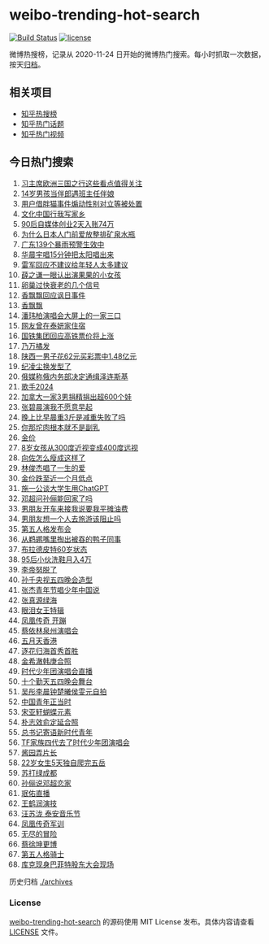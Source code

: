 # weibo-trending-hot-search

[![Build Status](https://github.com/justjavac/weibo-trending-hot-search/workflows/ci/badge.svg?branch=master)](https://github.com/justjavac/weibo-trending-hot-search/actions)
[![license](https://img.shields.io/github/license/justjavac/weibo-trending-hot-search)](https://github.com/justjavac/weibo-trending-hot-search/blob/master/LICENSE)

微博热搜榜，记录从 2020-11-24 日开始的微博热门搜索。每小时抓取一次数据，按天[归档](./archives)。

## 相关项目

- [知乎热搜榜](https://github.com/justjavac/zhihu-trending-top-search)
- [知乎热门话题](https://github.com/justjavac/zhihu-trending-hot-questions)
- [知乎热门视频](https://github.com/justjavac/zhihu-trending-hot-video)

## 今日热门搜索

<!-- BEGIN -->
<!-- 最后更新时间 Sun May 05 2024 05:14:15 GMT+0800 (China Standard Time) -->

1. [习主席欧洲三国之行这些看点值得关注](https://s.weibo.com//weibo?q=%23%E4%B9%A0%E4%B8%BB%E5%B8%AD%E6%AC%A7%E6%B4%B2%E4%B8%89%E5%9B%BD%E4%B9%8B%E8%A1%8C%E8%BF%99%E4%BA%9B%E7%9C%8B%E7%82%B9%E5%80%BC%E5%BE%97%E5%85%B3%E6%B3%A8%23&Refer=new_time)
1. [14岁男孩当伴郎遇班主任伴娘](https://s.weibo.com//weibo?q=%2314%E5%B2%81%E7%94%B7%E5%AD%A9%E5%BD%93%E4%BC%B4%E9%83%8E%E9%81%87%E7%8F%AD%E4%B8%BB%E4%BB%BB%E4%BC%B4%E5%A8%98%23&t=31&band_rank=1&Refer=top)
1. [用户借胖猫事件煽动性别对立等被处置](https://s.weibo.com//weibo?q=%23%E7%94%A8%E6%88%B7%E5%80%9F%E8%83%96%E7%8C%AB%E4%BA%8B%E4%BB%B6%E7%85%BD%E5%8A%A8%E6%80%A7%E5%88%AB%E5%AF%B9%E7%AB%8B%E7%AD%89%E8%A2%AB%E5%A4%84%E7%BD%AE%23&t=31&band_rank=15&Refer=top)
1. [文化中国行我写家乡](https://s.weibo.com//weibo?q=%23%E6%96%87%E5%8C%96%E4%B8%AD%E5%9B%BD%E8%A1%8C%E6%88%91%E5%86%99%E5%AE%B6%E4%B9%A1%23&t=31&band_rank=3&Refer=top)
1. [90后自媒体创业2天入账74万](https://s.weibo.com//weibo?q=%2390%E5%90%8E%E8%87%AA%E5%AA%92%E4%BD%93%E5%88%9B%E4%B8%9A2%E5%A4%A9%E5%85%A5%E8%B4%A674%E4%B8%87%23&t=31&band_rank=6&Refer=top)
1. [为什么日本人门前爱放整排矿泉水瓶](https://s.weibo.com//weibo?q=%23%E4%B8%BA%E4%BB%80%E4%B9%88%E6%97%A5%E6%9C%AC%E4%BA%BA%E9%97%A8%E5%89%8D%E7%88%B1%E6%94%BE%E6%95%B4%E6%8E%92%E7%9F%BF%E6%B3%89%E6%B0%B4%E7%93%B6%23&t=31&band_rank=32&Refer=top)
1. [广东139个暴雨预警生效中](https://s.weibo.com//weibo?q=%23%E5%B9%BF%E4%B8%9C139%E4%B8%AA%E6%9A%B4%E9%9B%A8%E9%A2%84%E8%AD%A6%E7%94%9F%E6%95%88%E4%B8%AD%23&t=31&band_rank=37&Refer=top)
1. [华晨宇唱15分钟把太阳唱出来](https://s.weibo.com//weibo?q=%E5%8D%8E%E6%99%A8%E5%AE%87%E5%94%B115%E5%88%86%E9%92%9F%E6%8A%8A%E5%A4%AA%E9%98%B3%E5%94%B1%E5%87%BA%E6%9D%A5&t=31&band_rank=10&Refer=top)
1. [雷军回应不建议给年轻人太多建议](https://s.weibo.com//weibo?q=%23%E9%9B%B7%E5%86%9B%E5%9B%9E%E5%BA%94%E4%B8%8D%E5%BB%BA%E8%AE%AE%E7%BB%99%E5%B9%B4%E8%BD%BB%E4%BA%BA%E5%A4%AA%E5%A4%9A%E5%BB%BA%E8%AE%AE%23&t=31&band_rank=2&Refer=top)
1. [薛之谦一眼认出演果果的小女孩](https://s.weibo.com//weibo?q=%23%E8%96%9B%E4%B9%8B%E8%B0%A6%E4%B8%80%E7%9C%BC%E8%AE%A4%E5%87%BA%E6%BC%94%E6%9E%9C%E6%9E%9C%E7%9A%84%E5%B0%8F%E5%A5%B3%E5%AD%A9%23&t=31&band_rank=4&Refer=top)
1. [卵巢过快衰老的几个信号](https://s.weibo.com//weibo?q=%23%E5%8D%B5%E5%B7%A2%E8%BF%87%E5%BF%AB%E8%A1%B0%E8%80%81%E7%9A%84%E5%87%A0%E4%B8%AA%E4%BF%A1%E5%8F%B7%23&t=31&band_rank=7&Refer=top)
1. [香飘飘回应讽日事件](https://s.weibo.com//weibo?q=%23%E9%A6%99%E9%A3%98%E9%A3%98%E5%9B%9E%E5%BA%94%E8%AE%BD%E6%97%A5%E4%BA%8B%E4%BB%B6%23&t=31&band_rank=11&Refer=top)
1. [香飘飘](https://s.weibo.com//weibo?q=%E9%A6%99%E9%A3%98%E9%A3%98&t=31&band_rank=12&Refer=top)
1. [潘玮柏演唱会大屏上的一家三口](https://s.weibo.com//weibo?q=%23%E6%BD%98%E7%8E%AE%E6%9F%8F%E6%BC%94%E5%94%B1%E4%BC%9A%E5%A4%A7%E5%B1%8F%E4%B8%8A%E7%9A%84%E4%B8%80%E5%AE%B6%E4%B8%89%E5%8F%A3%23&t=31&band_rank=33&Refer=top)
1. [网友曾在泰妍家住宿](https://s.weibo.com//weibo?q=%23%E7%BD%91%E5%8F%8B%E6%9B%BE%E5%9C%A8%E6%B3%B0%E5%A6%8D%E5%AE%B6%E4%BD%8F%E5%AE%BF%23&t=31&band_rank=13&Refer=top)
1. [国铁集团回应高铁票价将上涨](https://s.weibo.com//weibo?q=%23%E5%9B%BD%E9%93%81%E9%9B%86%E5%9B%A2%E5%9B%9E%E5%BA%94%E9%AB%98%E9%93%81%E7%A5%A8%E4%BB%B7%E5%B0%86%E4%B8%8A%E6%B6%A8%23&t=31&band_rank=35&Refer=top)
1. [乃万橘发](https://s.weibo.com//weibo?q=%23%E4%B9%83%E4%B8%87%E6%A9%98%E5%8F%91%23&t=31&band_rank=43&Refer=top)
1. [陕西一男子花62元买彩票中1.48亿元](https://s.weibo.com//weibo?q=%23%E9%99%95%E8%A5%BF%E4%B8%80%E7%94%B7%E5%AD%90%E8%8A%B162%E5%85%83%E4%B9%B0%E5%BD%A9%E7%A5%A8%E4%B8%AD1.48%E4%BA%BF%E5%85%83%23&t=31&band_rank=8&Refer=top)
1. [纪凌尘换发型了](https://s.weibo.com//weibo?q=%23%E7%BA%AA%E5%87%8C%E5%B0%98%E6%8D%A2%E5%8F%91%E5%9E%8B%E4%BA%86%23&t=31&band_rank=5&Refer=top)
1. [俄媒称俄内务部决定通缉泽连斯基](https://s.weibo.com//weibo?q=%23%E4%BF%84%E5%AA%92%E7%A7%B0%E4%BF%84%E5%86%85%E5%8A%A1%E9%83%A8%E5%86%B3%E5%AE%9A%E9%80%9A%E7%BC%89%E6%B3%BD%E8%BF%9E%E6%96%AF%E5%9F%BA%23&t=31&band_rank=17&Refer=top)
1. [歌手2024](https://s.weibo.com//weibo?q=%E6%AD%8C%E6%89%8B2024&t=31&band_rank=16&Refer=top)
1. [加拿大一家3男捐精捐出超600个娃](https://s.weibo.com//weibo?q=%23%E5%8A%A0%E6%8B%BF%E5%A4%A7%E4%B8%80%E5%AE%B63%E7%94%B7%E6%8D%90%E7%B2%BE%E6%8D%90%E5%87%BA%E8%B6%85600%E4%B8%AA%E5%A8%83%23&t=31&band_rank=31&Refer=top)
1. [张碧晨演我不愿意早起](https://s.weibo.com//weibo?q=%E5%BC%A0%E7%A2%A7%E6%99%A8%E6%BC%94%E6%88%91%E4%B8%8D%E6%84%BF%E6%84%8F%E6%97%A9%E8%B5%B7&t=31&band_rank=27&Refer=top)
1. [晚上比早晨重3斤是减重失败了吗](https://s.weibo.com//weibo?q=%23%E6%99%9A%E4%B8%8A%E6%AF%94%E6%97%A9%E6%99%A8%E9%87%8D3%E6%96%A4%E6%98%AF%E5%87%8F%E9%87%8D%E5%A4%B1%E8%B4%A5%E4%BA%86%E5%90%97%23&t=31&band_rank=31&Refer=top)
1. [你那坨肉根本就不是副乳](https://s.weibo.com//weibo?q=%23%E4%BD%A0%E9%82%A3%E5%9D%A8%E8%82%89%E6%A0%B9%E6%9C%AC%E5%B0%B1%E4%B8%8D%E6%98%AF%E5%89%AF%E4%B9%B3%23&t=31&band_rank=21&Refer=top)
1. [金价](https://s.weibo.com//weibo?q=%E9%87%91%E4%BB%B7&t=31&band_rank=26&Refer=top)
1. [8岁女孩从300度近视变成400度远视](https://s.weibo.com//weibo?q=%238%E5%B2%81%E5%A5%B3%E5%AD%A9%E4%BB%8E300%E5%BA%A6%E8%BF%91%E8%A7%86%E5%8F%98%E6%88%90400%E5%BA%A6%E8%BF%9C%E8%A7%86%23&t=31&band_rank=36&Refer=top)
1. [向佐怎么瘦成这样了](https://s.weibo.com//weibo?q=%23%E5%90%91%E4%BD%90%E6%80%8E%E4%B9%88%E7%98%A6%E6%88%90%E8%BF%99%E6%A0%B7%E4%BA%86%23&t=31&band_rank=23&Refer=top)
1. [林俊杰唱了一生的爱](https://s.weibo.com//weibo?q=%E6%9E%97%E4%BF%8A%E6%9D%B0%E5%94%B1%E4%BA%86%E4%B8%80%E7%94%9F%E7%9A%84%E7%88%B1&t=31&band_rank=33&Refer=top)
1. [金价跌至近一个月低点](https://s.weibo.com//weibo?q=%23%E9%87%91%E4%BB%B7%E8%B7%8C%E8%87%B3%E8%BF%91%E4%B8%80%E4%B8%AA%E6%9C%88%E4%BD%8E%E7%82%B9%23&t=31&band_rank=9&Refer=top)
1. [施一公谈大学生用ChatGPT](https://s.weibo.com//weibo?q=%23%E6%96%BD%E4%B8%80%E5%85%AC%E8%B0%88%E5%A4%A7%E5%AD%A6%E7%94%9F%E7%94%A8ChatGPT%23&t=31&band_rank=30&Refer=top)
1. [邓超问孙俪能回家了吗](https://s.weibo.com//weibo?q=%23%E9%82%93%E8%B6%85%E9%97%AE%E5%AD%99%E4%BF%AA%E8%83%BD%E5%9B%9E%E5%AE%B6%E4%BA%86%E5%90%97%23&t=31&band_rank=22&Refer=top)
1. [男朋友开车来接我说要我平摊油费](https://s.weibo.com//weibo?q=%23%E7%94%B7%E6%9C%8B%E5%8F%8B%E5%BC%80%E8%BD%A6%E6%9D%A5%E6%8E%A5%E6%88%91%E8%AF%B4%E8%A6%81%E6%88%91%E5%B9%B3%E6%91%8A%E6%B2%B9%E8%B4%B9%23&t=31&band_rank=42&Refer=top)
1. [男朋友想一个人去旅游该阻止吗](https://s.weibo.com//weibo?q=%23%E7%94%B7%E6%9C%8B%E5%8F%8B%E6%83%B3%E4%B8%80%E4%B8%AA%E4%BA%BA%E5%8E%BB%E6%97%85%E6%B8%B8%E8%AF%A5%E9%98%BB%E6%AD%A2%E5%90%97%23&t=31&band_rank=25&Refer=top)
1. [第五人格发布会](https://s.weibo.com//weibo?q=%E7%AC%AC%E4%BA%94%E4%BA%BA%E6%A0%BC%E5%8F%91%E5%B8%83%E4%BC%9A&t=31&band_rank=38&Refer=top)
1. [从鹈鹕嘴里掏出被吞的鸭子同事](https://s.weibo.com//weibo?q=%E4%BB%8E%E9%B9%88%E9%B9%95%E5%98%B4%E9%87%8C%E6%8E%8F%E5%87%BA%E8%A2%AB%E5%90%9E%E7%9A%84%E9%B8%AD%E5%AD%90%E5%90%8C%E4%BA%8B&t=31&band_rank=18&Refer=top)
1. [布拉德皮特60岁状态](https://s.weibo.com//weibo?q=%23%E5%B8%83%E6%8B%89%E5%BE%B7%E7%9A%AE%E7%89%B960%E5%B2%81%E7%8A%B6%E6%80%81%23&t=31&band_rank=25&Refer=top)
1. [95后小伙洗鞋月入4万](https://s.weibo.com//weibo?q=%2395%E5%90%8E%E5%B0%8F%E4%BC%99%E6%B4%97%E9%9E%8B%E6%9C%88%E5%85%A54%E4%B8%87%23&t=31&band_rank=40&Refer=top)
1. [李帝努脱了](https://s.weibo.com//weibo?q=%E6%9D%8E%E5%B8%9D%E5%8A%AA%E8%84%B1%E4%BA%86&t=31&band_rank=49&Refer=top)
1. [孙千央视五四晚会造型](https://s.weibo.com//weibo?q=%23%E5%AD%99%E5%8D%83%E5%A4%AE%E8%A7%86%E4%BA%94%E5%9B%9B%E6%99%9A%E4%BC%9A%E9%80%A0%E5%9E%8B%23&t=31&band_rank=35&Refer=top)
1. [张杰青年节唱少年中国说](https://s.weibo.com//weibo?q=%23%E5%BC%A0%E6%9D%B0%E9%9D%92%E5%B9%B4%E8%8A%82%E5%94%B1%E5%B0%91%E5%B9%B4%E4%B8%AD%E5%9B%BD%E8%AF%B4%23&t=31&band_rank=19&Refer=top)
1. [张真源绿海](https://s.weibo.com//weibo?q=%E5%BC%A0%E7%9C%9F%E6%BA%90%E7%BB%BF%E6%B5%B7&t=31&band_rank=39&Refer=top)
1. [眼泪女王特辑](https://s.weibo.com//weibo?q=%E7%9C%BC%E6%B3%AA%E5%A5%B3%E7%8E%8B%E7%89%B9%E8%BE%91&t=31&band_rank=40&Refer=top)
1. [凤凰传奇 开蹦](https://s.weibo.com//weibo?q=%E5%87%A4%E5%87%B0%E4%BC%A0%E5%A5%87%20%E5%BC%80%E8%B9%A6&t=31&band_rank=20&Refer=top)
1. [蔡依林泉州演唱会](https://s.weibo.com//weibo?q=%23%E8%94%A1%E4%BE%9D%E6%9E%97%E6%B3%89%E5%B7%9E%E6%BC%94%E5%94%B1%E4%BC%9A%23&t=31&band_rank=39&Refer=top)
1. [五月天香港](https://s.weibo.com//weibo?q=%E4%BA%94%E6%9C%88%E5%A4%A9%E9%A6%99%E6%B8%AF&t=31&band_rank=46&Refer=top)
1. [逐花归海首秀首胜](https://s.weibo.com//weibo?q=%23%E9%80%90%E8%8A%B1%E5%BD%92%E6%B5%B7%E9%A6%96%E7%A7%80%E9%A6%96%E8%83%9C%23&t=31&band_rank=49&Refer=top)
1. [金希澈韩庚合照](https://s.weibo.com//weibo?q=%23%E9%87%91%E5%B8%8C%E6%BE%88%E9%9F%A9%E5%BA%9A%E5%90%88%E7%85%A7%23&t=31&band_rank=27&Refer=top)
1. [时代少年团演唱会直播](https://s.weibo.com//weibo?q=%23%E6%97%B6%E4%BB%A3%E5%B0%91%E5%B9%B4%E5%9B%A2%E6%BC%94%E5%94%B1%E4%BC%9A%E7%9B%B4%E6%92%AD%23&t=31&band_rank=37&Refer=top)
1. [十个勤天五四晚会舞台](https://s.weibo.com//weibo?q=%E5%8D%81%E4%B8%AA%E5%8B%A4%E5%A4%A9%E4%BA%94%E5%9B%9B%E6%99%9A%E4%BC%9A%E8%88%9E%E5%8F%B0&t=31&band_rank=43&Refer=top)
1. [吴彤李晨钟楚曦侯雯元自拍](https://s.weibo.com//weibo?q=%23%E5%90%B4%E5%BD%A4%E6%9D%8E%E6%99%A8%E9%92%9F%E6%A5%9A%E6%9B%A6%E4%BE%AF%E9%9B%AF%E5%85%83%E8%87%AA%E6%8B%8D%23&t=31&band_rank=24&Refer=top)
1. [中国青年正当时](https://s.weibo.com//weibo?q=%23%E4%B8%AD%E5%9B%BD%E9%9D%92%E5%B9%B4%E6%AD%A3%E5%BD%93%E6%97%B6%23&Refer=new_time)
1. [宋亚轩蝴蝶元素](https://s.weibo.com//weibo?q=%23%E5%AE%8B%E4%BA%9A%E8%BD%A9%E8%9D%B4%E8%9D%B6%E5%85%83%E7%B4%A0%23&t=31&band_rank=47&Refer=top)
1. [朴志效俞定延合照](https://s.weibo.com//weibo?q=%23%E6%9C%B4%E5%BF%97%E6%95%88%E4%BF%9E%E5%AE%9A%E5%BB%B6%E5%90%88%E7%85%A7%23&t=31&band_rank=34&Refer=top)
1. [总书记寄语新时代青年](https://s.weibo.com//weibo?q=%23%E6%80%BB%E4%B9%A6%E8%AE%B0%E5%AF%84%E8%AF%AD%E6%96%B0%E6%97%B6%E4%BB%A3%E9%9D%92%E5%B9%B4%23&Refer=new_time)
1. [TF家族四代去了时代少年团演唱会](https://s.weibo.com//weibo?q=%23TF%E5%AE%B6%E6%97%8F%E5%9B%9B%E4%BB%A3%E5%8E%BB%E4%BA%86%E6%97%B6%E4%BB%A3%E5%B0%91%E5%B9%B4%E5%9B%A2%E6%BC%94%E5%94%B1%E4%BC%9A%23&t=31&band_rank=14&Refer=top)
1. [酱园弄片长](https://s.weibo.com//weibo?q=%23%E9%85%B1%E5%9B%AD%E5%BC%84%E7%89%87%E9%95%BF%23&t=31&band_rank=13&Refer=top)
1. [22岁女生5天独自爬完五岳](https://s.weibo.com//weibo?q=%2322%E5%B2%81%E5%A5%B3%E7%94%9F5%E5%A4%A9%E7%8B%AC%E8%87%AA%E7%88%AC%E5%AE%8C%E4%BA%94%E5%B2%B3%23&t=31&band_rank=29&Refer=top)
1. [苏打绿成都](https://s.weibo.com//weibo?q=%E8%8B%8F%E6%89%93%E7%BB%BF%E6%88%90%E9%83%BD&t=31&band_rank=47&Refer=top)
1. [孙俪说邓超恋家](https://s.weibo.com//weibo?q=%23%E5%AD%99%E4%BF%AA%E8%AF%B4%E9%82%93%E8%B6%85%E6%81%8B%E5%AE%B6%23&t=31&band_rank=28&Refer=top)
1. [珉佑直播](https://s.weibo.com//weibo?q=%E7%8F%89%E4%BD%91%E7%9B%B4%E6%92%AD&t=31&band_rank=39&Refer=top)
1. [王鹤润演技](https://s.weibo.com//weibo?q=%E7%8E%8B%E9%B9%A4%E6%B6%A6%E6%BC%94%E6%8A%80&t=31&band_rank=41&Refer=top)
1. [汪苏泷 泰安音乐节](https://s.weibo.com//weibo?q=%E6%B1%AA%E8%8B%8F%E6%B3%B7%20%E6%B3%B0%E5%AE%89%E9%9F%B3%E4%B9%90%E8%8A%82&t=31&band_rank=44&Refer=top)
1. [凤凰传奇军训](https://s.weibo.com//weibo?q=%E5%87%A4%E5%87%B0%E4%BC%A0%E5%A5%87%E5%86%9B%E8%AE%AD&t=31&band_rank=45&Refer=top)
1. [无尽的冒险](https://s.weibo.com//weibo?q=%E6%97%A0%E5%B0%BD%E7%9A%84%E5%86%92%E9%99%A9&t=31&band_rank=46&Refer=top)
1. [蔡徐坤更博](https://s.weibo.com//weibo?q=%E8%94%A1%E5%BE%90%E5%9D%A4%E6%9B%B4%E5%8D%9A&t=31&band_rank=48&Refer=top)
1. [第五人格骑士](https://s.weibo.com//weibo?q=%23%E7%AC%AC%E4%BA%94%E4%BA%BA%E6%A0%BC%E9%AA%91%E5%A3%AB%23&t=31&band_rank=49&Refer=top)
1. [库克现身巴菲特股东大会现场](https://s.weibo.com//weibo?q=%23%E5%BA%93%E5%85%8B%E7%8E%B0%E8%BA%AB%E5%B7%B4%E8%8F%B2%E7%89%B9%E8%82%A1%E4%B8%9C%E5%A4%A7%E4%BC%9A%E7%8E%B0%E5%9C%BA%23&t=31&band_rank=50&Refer=top)

<!-- END -->

历史归档 [./archives](./archives)

### License

[weibo-trending-hot-search](https://github.com/justjavac/weibo-trending-hot-search) 的源码使用 MIT License
发布。具体内容请查看 [LICENSE](./LICENSE) 文件。
